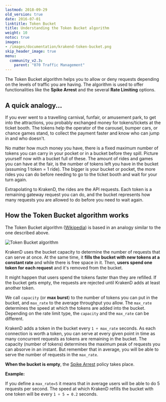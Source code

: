 ```yaml
---
lastmod: 2018-09-29
old_version: true
date: 2016-07-01
linktitle: Token Bucket
title: Understanding the Token Bucket algorithm
weight: 10
notoc: true
images:
- /images/documentation/krakend-token-bucket.png
skip_header_image: true
menu:
  community_v2.3:
    parent: "070 Traffic Management"
---
```


The Token Bucket algorithm helps you to allow or deny requests depending on the levels of traffic you are having. The algorithm is used to offer functionalities like the **Spike Arrest** and the several **Rate Limiting** options.

## A quick analogy...

If you ever went to a travelling carnival, funfair, or amusement park, to get into the attractions, you probably exchanged money for tokens/tickets at the ticket booth. The tokens help the operator of the carousel, bumper cars, or chance games stand, to collect the payment faster and know who can jump in and who doesn't.

No matter how much money you have, there is a fixed maximum number of tokens you can carry in your pocket or in a bucket before they spill. Picture yourself now with a bucket full of these. The amount of rides and games you can have at the fair, is the number of tokens left you have in the bucket (assuming 1 token = 1 ride). The bigger is your bucket or pocket, the more rides you can do before needing to go to the ticket booth and wait for your turn again.

Extrapolating to KrakenD, the rides are the API requests. Each token is a remaining gateway request you can do, and the bucket represents how many requests you are allowed to do before you need to wait again.

## How the Token Bucket algorithm works
The Token Bucket algorithm ([Wikipedia](https://en.wikipedia.org/wiki/Token_bucket)) is based in an analogy similar to the one described above.

![Token Bucket algorithm](/images/documentation/krakend-token-bucket.png)

KrakenD uses the bucket capacity to determine the number of requests that can serve at once. At the same time, it **fills the bucket with new tokens at a constant rate** and while there is free space in it. Then, **users spend one token for each request** and it's removed from the bucket.

It might happen that users spend the tokens faster than they are refilled. If the bucket gets empty, the requests are rejected until KrakenD adds at least another token.

We call `capacity` (or **max burst**) to the number of tokens you can put in the bucket, and `max_rate` to the average throughput you allow. The `max_rate` determines the speed at which the tokens are added into the bucket. Depending on the rate limit type, the `capacity` and the `max_rate` can be different.

KrakenD adds a token in the bucket every `1 ÷ max_rate` seconds. As each connection is worth a token, you can serve at every given point in time as many concurrent requests as tokens are remaining in the bucket. The capacity (number of tokens) determines the maximum peak of requests you can absorve in an instant. But remember that in average, you will be able to serve the number of requests in the `max_rate`.

**When the bucket is empty**, the [Spike Arrest](/docs/v2.3/throttling/spike-arrest/) policy takes place.

**Example:**

If you define a `max_rate=5` it means that in average users will be able to do 5 requests per second. The speed at which KrakenD refills the bucket with one token will be every `1 ÷ 5 = 0.2` seconds.